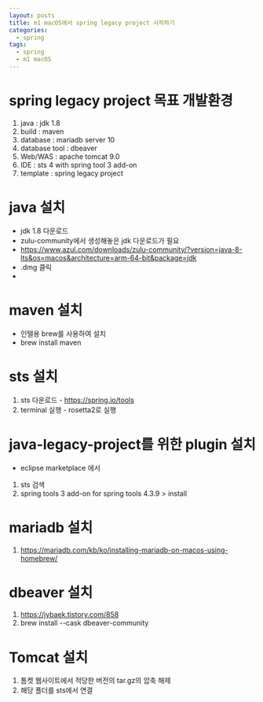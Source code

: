 ```yaml
---
layout: posts
title: m1 macOS에서 spring legacy project 시작하기
categories: 
  - spring
tags: 
  - spring
  - m1 macOS
---
```


# spring legacy project 목표 개발환경
1. java : jdk 1.8
1. build : maven
1. database : mariadb server 10
1. database tool : dbeaver
1. Web/WAS : apache tomcat 9.0
1. IDE : sts 4 with spring tool 3 add-on
1. template : spring legacy project

# java 설치
- jdk 1.8 다운로드
- zulu-community에서 생성해놓은 jdk 다운로드가 필요
- https://www.azul.com/downloads/zulu-community/?version=java-8-lts&os=macos&architecture=arm-64-bit&package=jdk
- .dmg 클릭
- 
# maven 설치
- 인텔용 brew를 사용하여 설치
- brew install maven

# sts 설치
1. sts 다운로드 - https://spring.io/tools
2. terminal 실행 - rosetta2로 실행

# java-legacy-project를 위한 plugin 설치
- eclipse marketplace 에서
1. sts 검색
2. spring tools 3 add-on for spring tools 4.3.9 > install

# mariadb 설치
1. https://mariadb.com/kb/ko/installing-mariadb-on-macos-using-homebrew/

# dbeaver 설치
1. https://jybaek.tistory.com/858
2. brew install --cask dbeaver-community

# Tomcat 설치
1. 톰켓 웹사이트에서 적당한 버전의 tar.gz의 압축 해제
2. 해당 폴더를 sts에서 연결
